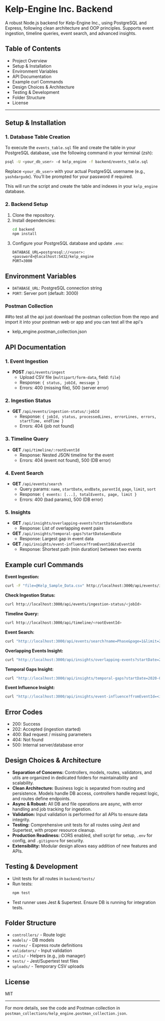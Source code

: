 # Kelp-Engine Inc. Backend

A robust Node.js backend for Kelp-Engine Inc., using PostgreSQL and Express, following clean architecture and OOP principles. Supports event ingestion, timeline queries, event search, and advanced insights.

## Table of Contents

- Project Overview
- Setup & Installation
- Environment Variables
- API Documentation
- Example curl Commands
- Design Choices & Architecture
- Testing & Development
- Folder Structure
- License

---

## Setup & Installation

### 1. Database Table Creation

To execute the `events_table.sql` file and create the table in your PostgreSQL database, use the following command in your terminal (zsh):

```zsh
psql -U <your_db_user> -d kelp_engine -f backend/events_table.sql
```

Replace `<your_db_user>` with your actual PostgreSQL username (e.g., `yashdargude`).
You’ll be prompted for your password if required.

This will run the script and create the table and indexes in your `kelp_engine` database.

### 2. Backend Setup

1. Clone the repository.
2. Install dependencies:
   ```zsh
   cd backend
   npm install
   ```
3. Configure your PostgreSQL database and update `.env`:
   ```env
   DATABASE_URL=postgresql://<user>:<password>@localhost:5432/kelp_engine
   PORT=3000
   ```


## Environment Variables

- `DATABASE_URL`: PostgreSQL connection string
- `PORT`: Server port (default: 3000)

### Postman Collection

##to test all the api just download the postman collection from the repo and import it into your postman web or app and you can test all the api's

- kelp_engine.postman_collection.json

## API Documentation

### 1. Event Ingestion

- **POST** `/api/events/ingest`
  - Upload CSV file (`multipart/form-data`, field: `file`)
  - Response: `{ status, jobId, message }`
  - Errors: 400 (missing file), 500 (server error)

### 2. Ingestion Status

- **GET** `/api/events/ingestion-status/:jobId`
  - Response: `{ jobId, status, processedLines, errorLines, errors, startTime, endTime }`
  - Errors: 404 (job not found)

### 3. Timeline Query

- **GET** `/api/timeline/:rootEventId`
  - Response: Nested JSON timeline for the event
  - Errors: 404 (event not found), 500 (DB error)

### 4. Event Search

- **GET** `/api/events/search`
  - Query params: `name`, `startDate`, `endDate`, `parentId`, `page`, `limit`, `sort`
  - Response: `{ events: [...], totalEvents, page, limit }`
  - Errors: 400 (bad params), 500 (DB error)

### 5. Insights

- **GET** `/api/insights/overlapping-events?startDate&endDate`
  - Response: List of overlapping event pairs
- **GET** `/api/insights/temporal-gaps?startDate&endDate`
  - Response: Largest gap in event data
- **GET** `/api/insights/event-influence?fromEventId&toEventId`
  - Response: Shortest path (min duration) between two events

## Example curl Commands

**Event Ingestion:**

```zsh
curl -F "file=@Kelp_Sample_Data.csv" http://localhost:3000/api/events/ingest
```

**Check Ingestion Status:**

```zsh
curl http://localhost:3000/api/events/ingestion-status/<jobId>
```

**Timeline Query:**

```zsh
curl http://localhost:3000/api/timeline/<rootEventId>
```

**Event Search:**

```zsh
curl "http://localhost:3000/api/events/search?name=Phase&page=1&limit=2"
```

**Overlapping Events Insight:**

```zsh
curl "http://localhost:3000/api/insights/overlapping-events?startDate=2020-01-01&endDate=2022-01-01"
```

**Temporal Gaps Insight:**

```zsh
curl "http://localhost:3000/api/insights/temporal-gaps?startDate=2020-01-01&endDate=2022-01-01"
```

**Event Influence Insight:**

```zsh
curl "http://localhost:3000/api/insights/event-influence?fromEventId=<id1>&toEventId=<id2>"
```

## Error Codes

- 200: Success
- 202: Accepted (ingestion started)
- 400: Bad request / missing parameters
- 404: Not found
- 500: Internal server/database error

## Design Choices & Architecture

- **Separation of Concerns:** Controllers, models, routes, validators, and utils are organized in dedicated folders for maintainability and scalability.
- **Clean Architecture:** Business logic is separated from routing and persistence. Models handle DB access, controllers handle request logic, and routes define endpoints.
- **Async & Robust:** All DB and file operations are async, with error handling and job tracking for ingestion.
- **Validation:** Input validation is performed for all APIs to ensure data integrity.
- **Testing:** Comprehensive unit tests for all routes using Jest and Supertest, with proper resource cleanup.
- **Production Readiness:** CORS enabled, shell script for setup, `.env` for config, and `.gitignore` for security.
- **Extensibility:** Modular design allows easy addition of new features and APIs.

## Testing & Development

- Unit tests for all routes in `backend/tests/`
- Run tests:
  ```zsh
  npm test
  ```
- Test runner uses Jest & Supertest. Ensure DB is running for integration tests.

## Folder Structure

- `controllers/` - Route logic
- `models/` - DB models
- `routes/` - Express route definitions
- `validators/` - Input validation
- `utils/` - Helpers (e.g., job manager)
- `tests/` - Jest/Supertest test files
- `uploads/` - Temporary CSV uploads

## License

MIT

---

For more details, see the code and Postman collection in `postman_collections/kelp_engine.postman_collection.json`.
